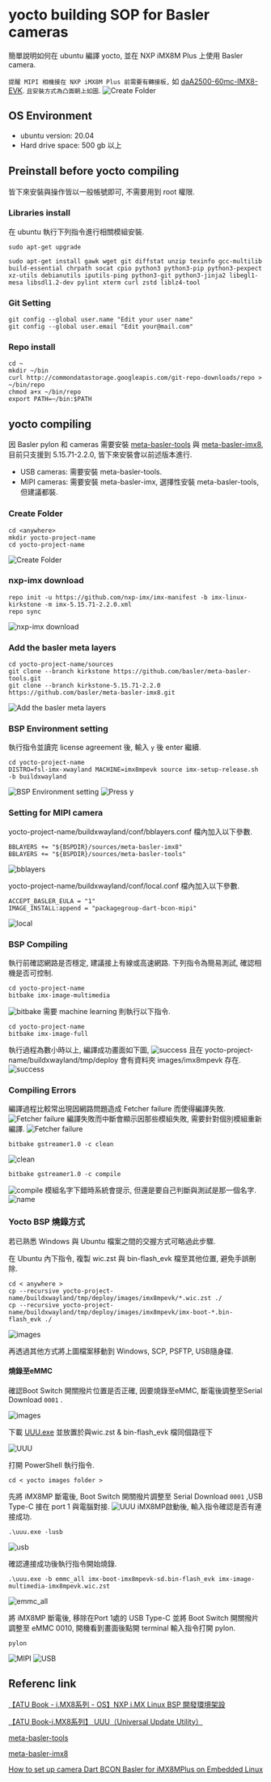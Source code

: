 # yocto building SOP for Basler cameras
簡單說明如何在 ubuntu 編譯 yocto, 並在 NXP iMX8M Plus 上使用 Basler camera.

`提醒 MIPI 相機接在 NXP iMX8M Plus 前需要有轉接板,` 如 [daA2500-60mc-IMX8-EVK](https://www.baslerweb.cn/zh-cn/shop/daa2500-60mc-imx8mp-evk/?sort=position).
`且安裝方式為凸面朝上如圖`.
![Create Folder](images/20.png "Create Folder")
## OS Environment
* ubuntu version: 20.04
* Hard drive space: 500 gb 以上

## Preinstall before yocto compiling
皆下來安裝與操作皆以一般帳號即可, 不需要用到 root 權限.
### Libraries install
在 ubuntu 執行下列指令進行相關模組安裝.
```
sudo apt-get upgrade
```
```
sudo apt-get install gawk wget git diffstat unzip texinfo gcc-multilib build-essential chrpath socat cpio python3 python3-pip python3-pexpect xz-utils debianutils iputils-ping python3-git python3-jinja2 libegl1-mesa libsdl1.2-dev pylint xterm curl zstd liblz4-tool
```
### Git Setting
```
git config --global user.name "Edit your user name"
git config --global user.email "Edit your@mail.com"
```
### Repo install
```
cd ~
mkdir ~/bin
curl http://commondatastorage.googleapis.com/git-repo-downloads/repo > ~/bin/repo
chmod a+x ~/bin/repo
export PATH=~/bin:$PATH
```
## yocto compiling
因 Basler pylon 和 cameras 需要安裝 [meta-basler-tools](https://github.com/basler/meta-basler-tools) 與 [meta-basler-imx8](https://github.com/basler/meta-basler-imx8), 目前只支援到 5.15.71-2.2.0, 皆下來安裝會以前述版本進行.
* USB cameras: 需要安裝 meta-basler-tools.
* MIPI cameras: 需要安裝 meta-basler-imx, 選擇性安裝 meta-basler-tools, 但建議都裝.
### Create Folder
```
cd <anywhere>
mkdir yocto-project-name
cd yocto-project-name
```
![Create Folder](images/0-1.png "Create Folder")
### nxp-imx download
```
repo init -u https://github.com/nxp-imx/imx-manifest -b imx-linux-kirkstone -m imx-5.15.71-2.2.0.xml
repo sync
```
![nxp-imx download](images/0-2.png "nxp-imx download")
### Add the basler meta layers
```
cd yocto-project-name/sources
git clone --branch kirkstone https://github.com/basler/meta-basler-tools.git
git clone --branch kirkstone-5.15.71-2.2.0 https://github.com/basler/meta-basler-imx8.git
```
![Add the basler meta layers](images/0-3.png "Add the basler meta layers")
### BSP Environment setting
執行指令並讀完 license agreement 後, 輸入 `y` 後 enter 繼續.
```
cd yocto-project-name
DISTRO=fsl-imx-xwayland MACHINE=imx8mpevk source imx-setup-release.sh -b buildxwayland
```
![BSP Environment setting](images/0-4.png "BSP Environment setting")
![Press y](images/3-1.png "Press y")
### Setting for MIPI camera
yocto-project-name/buildxwayland/conf/bblayers.conf 檔內加入以下參數.
```
BBLAYERS += "${BSPDIR}/sources/meta-basler-imx8"
BBLAYERS += "${BSPDIR}/sources/meta-basler-tools"
``` 
![bblayers](images/15-1.png "bblayers")

yocto-project-name/buildxwayland/conf/local.conf 檔內加入以下參數.
```
ACCEPT_BASLER_EULA = "1"
IMAGE_INSTALL:append = "packagegroup-dart-bcon-mipi"
```
![local](images/15-2.png "local")
### BSP Compiling
執行前確認網路是否穩定, 建議接上有線或高速網路.
下列指令為簡易測試, 確認相機是否可控制.
```
cd yocto-project-name
bitbake imx-image-multimedia
```
![bitbake](images/2.png "bitbake")
需要 machine learning 則執行以下指令.
```
cd yocto-project-name
bitbake imx-image-full
```
執行過程為數小時以上, 編譯成功畫面如下圖, 
![success](images/13.png "success")
且在 yocto-project-name/buildxwayland/tmp/deploy 會有資料夾 images/imx8mpevk 存在.
![success](images/18.png "success")
### Compiling Errors
編譯過程比較常出現因網路問題造成 Fetcher failure 而使得編譯失敗.
![Fetcher failure](images/4.png "Fetcher failure")
編譯失敗而中斷會顯示因那些模組失敗, 需要針對個別模組重新編譯.
![Fetcher failure](images/8.png "Fetcher failure")
```
bitbake gstreamer1.0 -c clean 
```
![clean](images/9.png "clean")
```
bitbake gstreamer1.0 -c compile 
```
![compile](images/16.png "compile")
模組名字下錯時系統會提示, 但還是要自己判斷與測試是那一個名字.
![name](images/10.png "name")
### Yocto BSP 燒錄方式
若已熟悉 Windows 與 Ubuntu 檔案之間的交握方式可略過此步驟.

在 Ubuntu 內下指令, 複製 wic.zst 與 bin-flash_evk 檔至其他位置, 避免手誤刪除.
```
cd < anywhere >
cp --recursive yocto-project-name/buildxwayland/tmp/deploy/images/imx8mpevk/*.wic.zst ./
cp --recursive yocto-project-name/buildxwayland/tmp/deploy/images/imx8mpevk/imx-boot-*.bin-flash_evk ./
```
![images](images/17.png "images")

再透過其他方式將上圖檔案移動到 Windows, SCP, PSFTP, USB隨身碟.

#### 燒錄至eMMC
確認Boot Switch 開關撥片位置是否正確, 因要燒錄至eMMC, 斷電後調整至Serial Download `0001` .

![images](https://edit.wpgdadawant.com/uploads/news_file/blog/2023/12240/tinymce/bootmode-2.png "images")

下載 [UUU.exe](https://github.com/nxp-imx/mfgtools/releases) 並放置於與wic.zst & bin-flash_evk 檔同個路徑下

![UUU](images/19.png "UUU")

打開 PowerShell 執行指令.
```
cd < yocto images folder >
```
先將 iMX8MP 斷電後, Boot Switch 開關撥片調整至 Serial Download `0001` ,USB Type-C 接在 port 1 與電腦對接.
![UUU](images/21.png "UUU") 
iMX8MP啟動後, 輸入指令確認是否有連接成功.
```
.\uuu.exe -lusb
```
![usb](images/22-1.png "usb") 

確認連接成功後執行指令開始燒錄.
```
.\uuu.exe -b emmc_all imx-boot-imx8mpevk-sd.bin-flash_evk imx-image-multimedia-imx8mpevk.wic.zst
```
![emmc_all](images/22-2.png "emmc_all") 

將 iMX8MP 斷電後, 移除在Port 1處的 USB Type-C 並將 Boot Switch 開關撥片調整至 eMMC 0010, 開機看到畫面後點開 terminal 輸入指令打開 pylon.
```
pylon
```
![MIPI](images/24.png "MIPI") 
![USB](images/25.png "USB") 

## Referenc link
[【ATU Book - i.MX8系列 - OS】NXP i.MX Linux BSP 開發環境架設](https://www.wpgdadatong.com/blog/detail/74061)

[【ATU Book-i.MX8系列】 UUU（Universal Update Utility）](https://www.wpgdadatong.com/blog/detail/41709)

[meta-basler-tools](https://github.com/basler/meta-basler-tools)

[meta-basler-imx8](https://github.com/basler/meta-basler-imx8)

[How to set up camera Dart BCON Basler for iMX8MPlus on Embedded Linux](https://community.nxp.com/t5/i-MX-Processors-Knowledge-Base/How-to-set-up-camera-Dart-BCON-Basler-for-iMX8MPlus-on-Embedded/ta-p/1653408)

